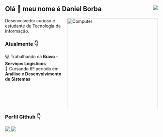 ## Olá 👋 meu nome é Daniel Borba  <img src="https://komarev.com/ghpvc/?username=danielbgc&color=blueviolet&label=Visualizações+do+perfil&style=flat-square" align="right"/>

<img src="https://raw.githubusercontent.com/MicaelliMedeiros/micaellimedeiros/master/image/computer-illustration.png" min-width="400px" max-width="300px" width="300px" align="right" alt="Computer">

<p>Desenvolvedor curioso e estudante de Tecnologia da Informação.<br>

 ### Atualmente 👇
 💻 Trabalhando na **Bravo - Serviços Logísticos**
 <br/> 
 📕 Cursando 6º período em **Análise e Desenvolvimento de Sistemas**
 
 <br/> <br/> <br/> <br/> 
 
 ### Perfil Github 👇
 <div style="display: flex; flex-direction: row;">
  <a href="https://github.com/danielbgc">
    <img src="https://github-readme-stats.vercel.app/api?username=danielbgc&show_icons=true&theme=jolly"/>
    <img src="https://github-readme-stats.vercel.app/api/top-langs/?username=danielbgc&layout=compact&langs_count=7&theme=jolly"/>
  <a/>
</div>
